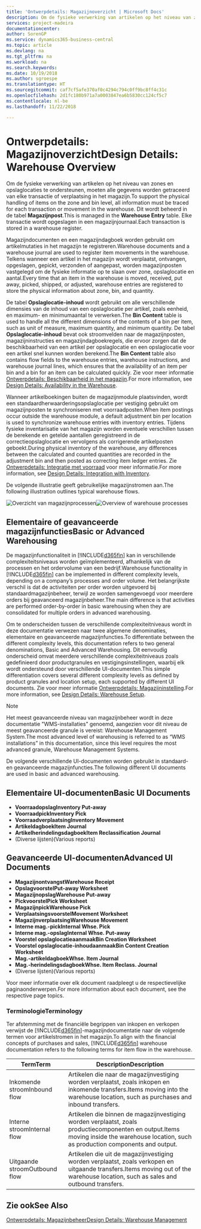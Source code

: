```yaml
---
title: 'Ontwerpdetails: Magazijnoverzicht | Microsoft Docs'
description: Om de fysieke verwerking van artikelen op het niveau van zones en opslaglocaties te ondersteunen, moeten alle gegevens worden getraceerd van elke transactie of verplaatsing in het magazijn. Dit wordt beheerd in de tabel **Magazijnpost**. Elke transactie wordt opgeslagen in een magazijnjournaal.
services: project-madeira
documentationcenter: 
author: SorenGP
ms.service: dynamics365-business-central
ms.topic: article
ms.devlang: na
ms.tgt_pltfrm: na
ms.workload: na
ms.search.keywords: 
ms.date: 10/19/2018
ms.author: sgroespe
ms.translationtype: HT
ms.sourcegitcommit: caf7cf5afe370af0c4294c794c0ff9bc8ff4c31c
ms.openlocfilehash: 2d1fc180b971a7a0003847ea6b5830cc124cf5c7
ms.contentlocale: nl-be
ms.lasthandoff: 11/22/2018

---
```

# <a name="design-details-warehouse-overview"></a><span data-ttu-id="a6018-105">Ontwerpdetails: Magazijnoverzicht</span><span class="sxs-lookup"><span data-stu-id="a6018-105">Design Details: Warehouse Overview</span></span>
<span data-ttu-id="a6018-106">Om de fysieke verwerking van artikelen op het niveau van zones en opslaglocaties te ondersteunen, moeten alle gegevens worden getraceerd van elke transactie of verplaatsing in het magazijn.</span><span class="sxs-lookup"><span data-stu-id="a6018-106">To support the physical handling of items on the zone and bin level, all information must be traced for each transaction or movement in the warehouse.</span></span> <span data-ttu-id="a6018-107">Dit wordt beheerd in de tabel **Magazijnpost**.</span><span class="sxs-lookup"><span data-stu-id="a6018-107">This is managed in the **Warehouse Entry** table.</span></span> <span data-ttu-id="a6018-108">Elke transactie wordt opgeslagen in een magazijnjournaal.</span><span class="sxs-lookup"><span data-stu-id="a6018-108">Each transaction is stored in a warehouse register.</span></span>  

<span data-ttu-id="a6018-109">Magazijndocumenten en een magazijndagboek worden gebruikt om artikelmutaties in het magazijn te registreren.</span><span class="sxs-lookup"><span data-stu-id="a6018-109">Warehouse documents and a warehouse journal are used to register item movements in the warehouse.</span></span> <span data-ttu-id="a6018-110">Telkens wanneer een artikel in het magazijn wordt verplaatst, ontvangen, opgeslagen, gepickt, verzonden of aangepast, worden magazijnposten vastgelegd om de fysieke informatie op te slaan over zone, opslaglocatie en aantal.</span><span class="sxs-lookup"><span data-stu-id="a6018-110">Every time that an item in the warehouse is moved, received, put away, picked, shipped, or adjusted, warehouse entries are registered to store the physical information about zone, bin, and quantity.</span></span>

<span data-ttu-id="a6018-111">De tabel **Opslaglocatie-inhoud** wordt gebruikt om alle verschillende dimensies van de inhoud van een opslaglocatie per artikel, zoals eenheid, en maximum- en minimumaantal te verwerken.</span><span class="sxs-lookup"><span data-stu-id="a6018-111">The **Bin Content** table is used to handle all the different dimensions of the contents of a bin per item, such as unit of measure, maximum quantity, and minimum quantity.</span></span> <span data-ttu-id="a6018-112">De tabel **Opslaglocatie-inhoud** bevat ook stroomvelden naar de magazijnposten, magazijninstructies en magazijndagboekregels, die ervoor zorgen dat de beschikbaarheid van een artikel per opslaglocatie en een opslaglocatie voor een artikel snel kunnen worden berekend.</span><span class="sxs-lookup"><span data-stu-id="a6018-112">The **Bin Content** table also contains flow fields to the warehouse entries, warehouse instructions, and warehouse journal lines, which ensures that the availability of an item per bin and a bin for an item can be calculated quickly.</span></span> <span data-ttu-id="a6018-113">Zie voor meer informatie [Ontwerpdetails: Beschikbaarheid in het magazijn](design-details-availability-in-the-warehouse.md).</span><span class="sxs-lookup"><span data-stu-id="a6018-113">For more information, see [Design Details: Availability in the Warehouse](design-details-availability-in-the-warehouse.md).</span></span>  

<span data-ttu-id="a6018-114">Wanneer artikelboekingen buiten de magazijnmodule plaatsvinden, wordt een standaardherwaarderingsopslaglocatie per vestiging gebruikt om magazijnposten te synchroniseren met voorraadposten.</span><span class="sxs-lookup"><span data-stu-id="a6018-114">When item postings occur outside the warehouse module, a default adjustment bin per location is used to synchronize warehouse entries with inventory entries.</span></span> <span data-ttu-id="a6018-115">Tijdens fysieke inventarisatie van het magazijn worden eventuele verschillen tussen de berekende en getelde aantallen geregistreerd in de correctieopslaglocatie en vervolgens als corrigerende artikelposten geboekt.</span><span class="sxs-lookup"><span data-stu-id="a6018-115">During physical inventory of the warehouse, any differences between the calculated and counted quantities are recorded in the adjustment bin and then posted as correcting item ledger entries.</span></span> <span data-ttu-id="a6018-116">Zie [Ontwerpdetails: Integratie met voorraad](design-details-integration-with-inventory.md) voor meer informatie.</span><span class="sxs-lookup"><span data-stu-id="a6018-116">For more information, see [Design Details: Integration with Inventory](design-details-integration-with-inventory.md).</span></span>  

<span data-ttu-id="a6018-117">De volgende illustratie geeft gebruikelijke magazijnstromen aan.</span><span class="sxs-lookup"><span data-stu-id="a6018-117">The following illustration outlines typical warehouse flows.</span></span>  

<span data-ttu-id="a6018-118">![Overzicht van magazijnprocessen](media/design_details_warehouse_management_overview.png "Overzicht van magazijnprocessen")</span><span class="sxs-lookup"><span data-stu-id="a6018-118">![Overview of warehouse processes](media/design_details_warehouse_management_overview.png "Overview of warehouse processes")</span></span>  

## <a name="basic-or-advanced-warehousing"></a><span data-ttu-id="a6018-119">Elementaire of geavanceerde magazijnfuncties</span><span class="sxs-lookup"><span data-stu-id="a6018-119">Basic or Advanced Warehousing</span></span>  
<span data-ttu-id="a6018-120">De magazijnfunctionaliteit in [!INCLUDE[d365fin](includes/d365fin_md.md)] kan in verschillende complexiteitsniveaus worden geïmplementeerd, afhankelijk van de processen en het ordervolume van een bedrijf.</span><span class="sxs-lookup"><span data-stu-id="a6018-120">Warehouse functionality in [!INCLUDE[d365fin](includes/d365fin_md.md)] can be implemented in different complexity levels, depending on a company’s processes and order volume.</span></span> <span data-ttu-id="a6018-121">Het belangrijkste verschil is dat de activiteiten per order worden uitgevoerd bij standaardmagazijnbeheer, terwijl ze worden samengevoegd voor meerdere orders bij geavanceerd magazijnbeheer.</span><span class="sxs-lookup"><span data-stu-id="a6018-121">The main difference is that activities are performed order-by-order in basic warehousing when they are consolidated for multiple orders in advanced warehousing.</span></span>  

 <span data-ttu-id="a6018-122">Om te onderscheiden tussen de verschillende complexiteitniveaus wordt in deze documentatie verwezen naar twee algemene denominaties, elementaire en geavanceerde magazijnfuncties.</span><span class="sxs-lookup"><span data-stu-id="a6018-122">To differentiate between the different complexity levels, this documentation refers to two general denominations, Basic and Advanced Warehousing.</span></span> <span data-ttu-id="a6018-123">Dit eenvoudig onderscheid omvat meerdere verschillende complexiteitniveaus zoals gedefinieerd door productgranules en vestigingsinstellingen, waarbij elk wordt ondersteund door verschillende UI-documenten.</span><span class="sxs-lookup"><span data-stu-id="a6018-123">This simple differentiation covers several different complexity levels as defined by product granules and location setup, each supported by different UI documents.</span></span> <span data-ttu-id="a6018-124">Zie voor meer informatie [Ontwerpdetails: Magazijninstelling](design-details-warehouse-setup.md).</span><span class="sxs-lookup"><span data-stu-id="a6018-124">For more information, see [Design Details: Warehouse Setup](design-details-warehouse-setup.md).</span></span>  

> [!NOTE]  
>  <span data-ttu-id="a6018-125">Het meest geavanceerde niveau van magazijnbeheer wordt in deze documentatie "WMS-installaties" genoemd, aangezien voor dit niveau de meest geavanceerde granule is vereist: Warehouse Management System.</span><span class="sxs-lookup"><span data-stu-id="a6018-125">The most advanced level of warehousing is referred to as “WMS installations” in this documentation, since this level requires the most advanced granule, Warehouse Management Systems.</span></span>  

 <span data-ttu-id="a6018-126">De volgende verschillende UI-documenten worden gebruikt in standaard- en geavanceerde magazijnfuncties.</span><span class="sxs-lookup"><span data-stu-id="a6018-126">The following different UI documents are used in basic and advanced warehousing.</span></span>  

## <a name="basic-ui-documents"></a><span data-ttu-id="a6018-127">Elementaire UI-documenten</span><span class="sxs-lookup"><span data-stu-id="a6018-127">Basic UI Documents</span></span>  

-   <span data-ttu-id="a6018-128">**Voorraadopslag**</span><span class="sxs-lookup"><span data-stu-id="a6018-128">**Inventory Put-away**</span></span>  
-   <span data-ttu-id="a6018-129">**Voorraadpick**</span><span class="sxs-lookup"><span data-stu-id="a6018-129">**Inventory Pick**</span></span>  
-   <span data-ttu-id="a6018-130">**Voorraadverplaatsing**</span><span class="sxs-lookup"><span data-stu-id="a6018-130">**Inventory Movement**</span></span>  
-   <span data-ttu-id="a6018-131">**Artikeldagboek**</span><span class="sxs-lookup"><span data-stu-id="a6018-131">**Item Journal**</span></span>  
-   <span data-ttu-id="a6018-132">**Artikelherindelingsdagboek**</span><span class="sxs-lookup"><span data-stu-id="a6018-132">**Item Reclassification Journal**</span></span>  
-   <span data-ttu-id="a6018-133">(Diverse lijsten)</span><span class="sxs-lookup"><span data-stu-id="a6018-133">(Various reports)</span></span>  

## <a name="advanced-ui-documents"></a><span data-ttu-id="a6018-134">Geavanceerde UI-documenten</span><span class="sxs-lookup"><span data-stu-id="a6018-134">Advanced UI Documents</span></span>  

-   <span data-ttu-id="a6018-135">**Magazijnontvangst**</span><span class="sxs-lookup"><span data-stu-id="a6018-135">**Warehouse Receipt**</span></span>  
-   <span data-ttu-id="a6018-136">**Opslagvoorstel**</span><span class="sxs-lookup"><span data-stu-id="a6018-136">**Put-away Worksheet**</span></span>  
-   <span data-ttu-id="a6018-137">**Magazijnopslag**</span><span class="sxs-lookup"><span data-stu-id="a6018-137">**Warehouse Put-away**</span></span>  
-   <span data-ttu-id="a6018-138">**Pickvoorstel**</span><span class="sxs-lookup"><span data-stu-id="a6018-138">**Pick Worksheet**</span></span>  
-   <span data-ttu-id="a6018-139">**Magazijnpick**</span><span class="sxs-lookup"><span data-stu-id="a6018-139">**Warehouse Pick**</span></span>  
-   <span data-ttu-id="a6018-140">**Verplaatsingsvoorstel**</span><span class="sxs-lookup"><span data-stu-id="a6018-140">**Movement Worksheet**</span></span>  
-   <span data-ttu-id="a6018-141">**Magazijnverplaatsing**</span><span class="sxs-lookup"><span data-stu-id="a6018-141">**Warehouse Movement**</span></span>  
-   <span data-ttu-id="a6018-142">**Interne mag.-pick**</span><span class="sxs-lookup"><span data-stu-id="a6018-142">**Internal Whse. Pick**</span></span>  
-   <span data-ttu-id="a6018-143">**Interne mag.-opslag**</span><span class="sxs-lookup"><span data-stu-id="a6018-143">**Internal Whse. Put-away**</span></span>  
-   <span data-ttu-id="a6018-144">**Voorstel opslaglocatieaanmaak**</span><span class="sxs-lookup"><span data-stu-id="a6018-144">**Bin Creation Worksheet**</span></span>  
-   <span data-ttu-id="a6018-145">**Voorstel opslaglocatie-inhoudaanmaak**</span><span class="sxs-lookup"><span data-stu-id="a6018-145">**Bin Content Creation Worksheet**</span></span>  
-   <span data-ttu-id="a6018-146">**Mag.-artikeldagboek**</span><span class="sxs-lookup"><span data-stu-id="a6018-146">**Whse. Item Journal**</span></span>  
-   <span data-ttu-id="a6018-147">**Mag.-herindelingsdagboek**</span><span class="sxs-lookup"><span data-stu-id="a6018-147">**Whse. Item Reclass. Journal**</span></span>  
-   <span data-ttu-id="a6018-148">(Diverse lijsten)</span><span class="sxs-lookup"><span data-stu-id="a6018-148">(Various reports)</span></span>  

<span data-ttu-id="a6018-149">Voor meer informatie over elk document raadpleegt u de respectievelijke paginaonderwerpen.</span><span class="sxs-lookup"><span data-stu-id="a6018-149">For more information about each document, see the respective page topics.</span></span>  

### <a name="terminology"></a><span data-ttu-id="a6018-150">Terminologie</span><span class="sxs-lookup"><span data-stu-id="a6018-150">Terminology</span></span>  
<span data-ttu-id="a6018-151">Ter afstemming met de financiële begrippen van inkopen en verkopen verwijst de [!INCLUDE[d365fin](includes/d365fin_md.md)]-magazijndocumentatie naar de volgende termen voor artikelstromen in het magazijn.</span><span class="sxs-lookup"><span data-stu-id="a6018-151">To align with the financial concepts of purchases and sales, [!INCLUDE[d365fin](includes/d365fin_md.md)] warehouse documentation refers to the following terms for item flow in the warehouse.</span></span>  

|<span data-ttu-id="a6018-152">Term</span><span class="sxs-lookup"><span data-stu-id="a6018-152">Term</span></span>|<span data-ttu-id="a6018-153">Description</span><span class="sxs-lookup"><span data-stu-id="a6018-153">Description</span></span>|  
|----------|---------------------------------------|  
|<span data-ttu-id="a6018-154">Inkomende stroom</span><span class="sxs-lookup"><span data-stu-id="a6018-154">Inbound flow</span></span>|<span data-ttu-id="a6018-155">Artikelen die naar de magazijnvestiging worden verplaatst, zoals inkopen en inkomende transfers.</span><span class="sxs-lookup"><span data-stu-id="a6018-155">Items moving into the warehouse location, such as purchases and inbound transfers.</span></span>|  
|<span data-ttu-id="a6018-156">Interne stroom</span><span class="sxs-lookup"><span data-stu-id="a6018-156">Internal flow</span></span>|<span data-ttu-id="a6018-157">Artikelen die binnen de magazijnvestiging worden verplaatst, zoals productiecomponenten en output.</span><span class="sxs-lookup"><span data-stu-id="a6018-157">Items moving inside the warehouse location, such as production components and output.</span></span>|  
|<span data-ttu-id="a6018-158">Uitgaande stroom</span><span class="sxs-lookup"><span data-stu-id="a6018-158">Outbound flow</span></span>|<span data-ttu-id="a6018-159">Artikelen die uit de magazijnvestiging worden verplaatst, zoals verkopen en uitgaande transfers.</span><span class="sxs-lookup"><span data-stu-id="a6018-159">Items moving out of the warehouse location, such as sales and outbound transfers.</span></span>|  

## <a name="see-also"></a><span data-ttu-id="a6018-160">Zie ook</span><span class="sxs-lookup"><span data-stu-id="a6018-160">See Also</span></span>  
 [<span data-ttu-id="a6018-161">Ontwerpdetails: Magazijnbeheer</span><span class="sxs-lookup"><span data-stu-id="a6018-161">Design Details: Warehouse Management</span></span>](design-details-warehouse-management.md)

